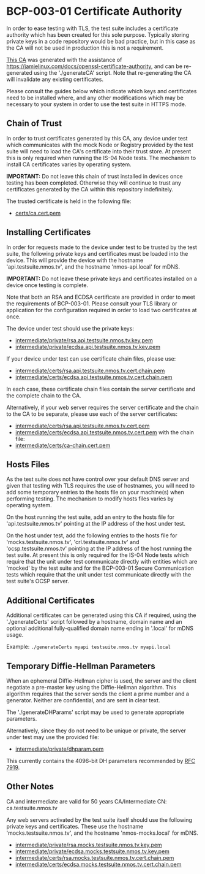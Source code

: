 # BCP-003-01 Certificate Authority

In order to ease testing with TLS, the test suite includes a certificate authority which has been created for this sole
purpose. Typically storing private keys in a code repository would be bad practice, but in this case as the CA will not
be used in production this is not a requirement.

[This CA](ca) was generated with the assistance of <https://jamielinux.com/docs/openssl-certificate-authority>, and can be
re-generated using the './generateCA' script. Note that re-generating the CA will invalidate any existing certificates.

Please consult the guides below which indicate which keys and certificates need to be installed where, and any other
modifications which may be necessary to your system in order to use the test suite in HTTPS mode.

## Chain of Trust

In order to trust certificates generated by this CA, any device under test which communicates with the mock Node or
Registry provided by the test suite will need to load the CA's certificate into their trust store. At present this is
only required when running the IS-04 Node tests. The mechanism to install CA certificates varies by operating system.

**IMPORTANT:** Do not leave this chain of trust installed in devices once testing has been completed. Otherwise they
will continue to trust any certificates generated by the CA within this repository indefinitely.

The trusted certificate is held in the following file:
*   [certs/ca.cert.pem](ca/certs/ca.cert.pem)

## Installing Certificates

In order for requests made to the device under test to be trusted by the test suite, the following private keys and
certificates must be loaded into the device. This will provide the device with the hostname 'api.testsuite.nmos.tv',
and the hostname 'nmos-api.local' for mDNS.

**IMPORTANT:** Do not leave these private keys and certificates installed on a device once testing is complete.

Note that both an RSA and ECDSA certificate are provided in order to meet the requirements of BCP-003-01. Please consult
your TLS library or application for the configuration required in order to load two certificates at once.

The device under test should use the private keys:
*   [intermediate/private/rsa.api.testsuite.nmos.tv.key.pem](ca/intermediate/private/rsa.api.testsuite.nmos.tv.key.pem)
*   [intermediate/private/ecdsa.api.testsuite.nmos.tv.key.pem](ca/intermediate/private/ecdsa.api.testsuite.nmos.tv.key.pem)

If your device under test can use certificate chain files, please use:
*   [intermediate/certs/rsa.api.testsuite.nmos.tv.cert.chain.pem](ca/intermediate/certs/rsa.api.testsuite.nmos.tv.cert.chain.pem)
*   [intermediate/certs/ecdsa.api.testsuite.nmos.tv.cert.chain.pem](ca/intermediate/certs/ecdsa.api.testsuite.nmos.tv.cert.chain.pem)

In each case, these certificate chain files contain the server certificate and the complete chain to the CA.

Alternatively, if your web server requires the server certificate and the chain to the CA to be separate, please use each of the server certificates:
*   [intermediate/certs/rsa.api.testsuite.nmos.tv.cert.pem](ca/intermediate/certs/rsa.api.testsuite.nmos.tv.cert.pem)
*   [intermediate/certs/ecdsa.api.testsuite.nmos.tv.cert.pem](ca/intermediate/certs/ecdsa.api.testsuite.nmos.tv.cert.pem)
with the chain file:
*   [intermediate/certs/ca-chain.cert.pem](ca/intermediate/certs/ca-chain.cert.pem)

## Hosts Files

As the test suite does not have control over your default DNS server and given that testing with TLS requires the use of
hostnames, you will need to add some temporary entries to the hosts file on your machine(s) when performing testing.
The mechanism to modify hosts files varies by operating system.

On the host running the test suite, add an entry to the hosts file for 'api.testsuite.nmos.tv' pointing at the IP
address of the host under test.

On the host under test, add the following entries to the hosts file for 'mocks.testsuite.nmos.tv', 'crl.testsuite.nmos.tv' and 'ocsp.testsuite.nmos.tv'
pointing at the IP address of the host running the test suite. At present this is only required for the IS-04 Node tests which
require that the unit under test communicate directly with entities which are 'mocked' by the test suite and for the BCP-003-01 Secure Communication
tests which require that the unit under test communicate directly with the test suite's OCSP server.

## Additional Certificates

Additional certificates can be generated using this CA if required, using the './generateCerts' script followed by a
hostname, domain name and an optional additional fully-qualified domain name ending in '.local' for mDNS usage.

Example: `./generateCerts myapi testsuite.nmos.tv myapi.local`

## Temporary Diffie-Hellman Parameters

When an ephemeral Diffie-Hellman cipher is used, the server and the client negotiate a pre-master key using the
Diffie-Hellman algorithm. This algorithm requires that the server sends the client a prime number and a generator.
Neither are confidential, and are sent in clear text.

The './generateDHParams' script may be used to generate appropriate parameters.

Alternatively, since they do not need to be unique or private, the server under test may use the provided file:
*   [intermediate/private/dhparam.pem](ca/intermediate/private/dhparam.pem)

This currently contains the 4096-bit DH parameters recommended by [RFC 7919](https://tools.ietf.org/html/rfc7919).

## Other Notes

CA and intermediate are valid for 50 years
CA/Intermediate CN: ca.testsuite.nmos.tv

Any web servers activated by the test suite itself should use the following private keys and certificates. These use the
hostname 'mocks.testsuite.nmos.tv', and the hostname 'nmos-mocks.local' for mDNS.
*   [intermediate/private/rsa.mocks.testsuite.nmos.tv.key.pem](ca/intermediate/private/rsa.mocks.testsuite.nmos.tv.key.pem)
*   [intermediate/private/ecdsa.mocks.testsuite.nmos.tv.key.pem](ca/intermediate/private/ecdsa.mocks.testsuite.nmos.tv.key.pem)
*   [intermediate/certs/rsa.mocks.testsuite.nmos.tv.cert.chain.pem](ca/intermediate/certs/rsa.mocks.testsuite.nmos.tv.cert.chain.pem)
*   [intermediate/certs/ecdsa.mocks.testsuite.nmos.tv.cert.chain.pem](ca/intermediate/certs/ecdsa.mocks.testsuite.nmos.tv.cert.chain.pem)

